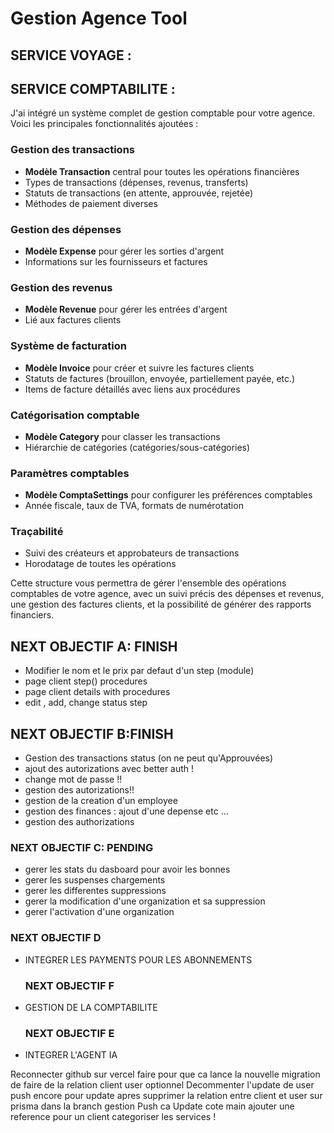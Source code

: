 # Gestion Agence Tool

## SERVICE VOYAGE :
    

## SERVICE COMPTABILITE : 
J'ai intégré un système complet de gestion comptable pour votre agence. Voici les principales fonctionnalités ajoutées :

### Gestion des transactions
- **Modèle Transaction** central pour toutes les opérations financières
- Types de transactions (dépenses, revenus, transferts)
- Statuts de transactions (en attente, approuvée, rejetée)
- Méthodes de paiement diverses

### Gestion des dépenses
- **Modèle Expense** pour gérer les sorties d'argent
- Informations sur les fournisseurs et factures

### Gestion des revenus
- **Modèle Revenue** pour gérer les entrées d'argent
- Lié aux factures clients

### Système de facturation
- **Modèle Invoice** pour créer et suivre les factures clients
- Statuts de factures (brouillon, envoyée, partiellement payée, etc.)
- Items de facture détaillés avec liens aux procédures

### Catégorisation comptable
- **Modèle Category** pour classer les transactions
- Hiérarchie de catégories (catégories/sous-catégories)

### Paramètres comptables
- **Modèle ComptaSettings** pour configurer les préférences comptables
- Année fiscale, taux de TVA, formats de numérotation

### Traçabilité
- Suivi des créateurs et approbateurs de transactions
- Horodatage de toutes les opérations

Cette structure vous permettra de gérer l'ensemble des opérations comptables de votre agence, avec un suivi précis des dépenses et revenus, une gestion des factures clients, et la possibilité de générer des rapports financiers.



## NEXT OBJECTIF A: FINISH
  - Modifier le nom et le prix par defaut d'un step (module)
  - page client step() procedures
  - page client details with procedures
  - edit , add, change status step

## NEXT OBJECTIF B:FINISH
 - Gestion des transactions status (on ne peut qu'Approuvées) 
 - ajout des autorizations avec better auth !
 - change mot de passe !!
 - gestion des autorizations!!
 - gestion de la creation d'un employee
 - gestion des finances : ajout d'une depense etc ...
 -  gestion des authorizations

 ### NEXT OBJECTIF C: PENDING
  - gerer les stats du dasboard pour avoir les bonnes
  - gerer les suspenses chargements
  - gerer les differentes suppressions
  - gerer la modification d'une organization et sa suppression
  - gerer l'activation d'une organization


  ### NEXT OBJECTIF D 
  - INTEGRER LES PAYMENTS POUR LES ABONNEMENTS

      ### NEXT OBJECTIF F
  - GESTION DE LA COMPTABILITE

    ### NEXT OBJECTIF E 
  - INTEGRER L'AGENT IA






<!-- ETAPE -->

Reconnecter github sur vercel
faire pour que ca lance la nouvelle migration de faire de la relation client user optionnel
Decommenter l'update de user push encore pour update
apres supprimer la relation entre client et user sur prisma dans la branch gestion 
Push ca 
Update cote main 
ajouter une reference pour un client 
categoriser les services ! 
